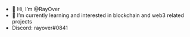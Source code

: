 - 👋 Hi, I’m @RayOver
- 🌱 I’m currently learning and interested in blockchain and web3 related projects
- Discord: rayover#0841

<!---
RayOver/RayOver is a ✨ special ✨ repository because its `README.md` (this file) appears on your GitHub profile.
You can click the Preview link to take a look at your changes.
--->
